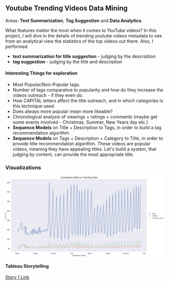 ## Youtube Trending Videos Data Mining
Areas: **Text Summarization**, **Tag Suggestion** and **Data Analytics**.

What features matter the most when it comes to YouTube videos? In this project, I will dive in the details of trending youtube videos metadata to see from an analytical view the statistics of the top videos out there.
Also, I performed 
* **text summarization for title suggestion** - judging by the description
* **tag suggestion** - judging by the title and description

#### Interesting Things for exploration
- Most Popular/Non-Popular tags.
- Number of tags comparative to popularity and how do they increase the videos outreach - if they even do.
- How CAPITAL letters affect the title outreach, and in which categories is this technique used.
- Does always more popular mean more likeable?
- Chronological analysis of viewings + ratings + comments (maybe get some events involved - Christmas, Summer, New Years day etc.)
- **Sequence Models** on Title + Description to Tags, in order to build a tag recommendation algorithm
- **Sequence Models** on Tags + Description + Category to Title, in order to provide title recommendation algorithm. These videos are popular videos, meaning they have appealing titles. Let's build a system, that judging by content, can provide the most appropriate title.

### Visualizations
![](./images/cumulative_stats.png)

#### Tableau Storytelling
<a href='https://public.tableau.com/views/YoutubeStats_15898015327120/Story1?:display_count=y&:origin=viz_share_link'>Story 1 Link</a>
